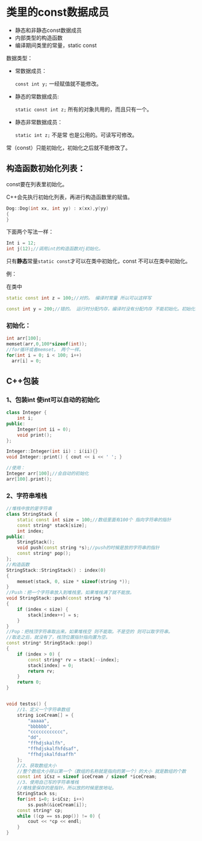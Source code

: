 # 类里的const数据成员

- 静态和非静态const数据成员
- 内部类型的构造函数
- 编译期间类里的常量，static const

数据类型：

- 常数据成员：

  `const int y;` 一经赋值就不能修改。

- 静态的常数据成员: 

  `static const int z;`	所有的对象共用的，而且只有一个。

- 静态非常数据成员：

  `static int z;`	不是常 也是公用的。可读写可修改。

常（const）只能初始化，初始化之后就不能修改了。

## 构造函数初始化列表：

const要在列表里初始化。

C++会先执行初始化列表，再进行构造函数里的赋值。

```c++
Dog::Dog(int xx, int yy) : x(xx),y(yy)
{
}
```

下面两个写法一样：

```c++
Int i = 12;
int j(12);//调用int的构造函数对j初始化。
```

只有**静态**常量`static const`才可以在类中初始化，const 不可以在类中初始化。

例：

在类中

```c++
static const int z = 100;//对的。 编译时常量 所以可以这样写

const int y = 200;//错的。	运行时分配内存，编译时没有分配内存 不能初始化。初始化列表进行初始化。
```

### 初始化：

```c++
int arr[100];
memset(arr,0,100*sizeof(int));
//for循环或者memset。 两个一样。
for(int i = 0; i < 100; i++)
  arr[i] = 0;
```

## C++包装 

### 1、包装int 使int可以自动的初始化

```c++
class Integer {
    int i;
public:
    Integer(int ii = 0);
    void print();
};

Integer::Integer(int ii) : i(ii){}
void Integer::print() { cout << i << ' '; }

//使用：
Integer arr[100];//会自动的初始化
arr[100].print();
```

### 2、字符串堆栈

```c++
//堆栈中放的是字符串
class StringStack {
    static const int size = 100;//数组里面有100个 指向字符串的指针
    const string* stack[size];
    int index;
public:
    StringStack();
    void push(const string *s);//push的时候是放的字符串的指针
    const string* pop();
};
//构造函数
StringStack::StringStack() : index(0)
{
    memset(stack, 0, size * sizeof(string *));
}
//Push：把一个字符串放入到堆栈里。如果堆栈满了就不能放。
void StringStack::push(const string *s)
{
    if (index < size) {
        stack[index++] = s;
    }
}
//Pop：把栈顶字符串取出来。如果堆栈空 则不能取。不是空的 则可以取字符串。
//取走之后，就没有了，栈顶位置指针指向置为空。
const string* StringStack::pop()
{
    if (index > 0) {
        const string* rv = stack[--index];
        stack[index] = 0;
        return rv;
    }
    return 0;
}


void testss() {
    //1、定义一个字符串数组
    string iceCream[] = {
        "aaaaa",
        "bbbbbb",
        "cccccccccccc",
        "dd",
        "ffhdjskalfh",
        "ffhdjskalfhfdsaf",
        "ffhdjskalfdsaffh"
    };
    //2、获取数组大小
    //整个数组大小除以第一个（数组的名称就是指向的第一个）的大小 就是数组的个数
    const int iCsz = sizeof iceCream / sizeof *iceCream;
    //3、使用自己写的字符串堆栈
    //堆栈里保存的是指针。所以放的时候是放地址。
    StringStack ss;
    for(int i=0; i<iCsz; i++)
        ss.push(&iceCream[i]);
    const string* cp;
    while ((cp == ss.pop()) != 0) {
        cout << *cp << endl;
    }
}
```